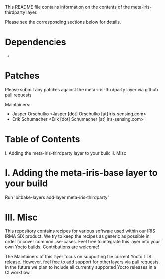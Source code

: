 This README file contains information on the contents of the meta-iris-thirdparty layer.

Please see the corresponding sections below for details.

Dependencies
============
 -

Patches
=======

Please submit any patches against the meta-iris-thirdparty layer via github pull requests

Maintainers: 
- Jasper Orschulko <Jasper [dot] Orschulko [at] iris-sensing.com>
- Erik Schumacher <Erik [dot] Schumacher [at] iris-sensing.com>

Table of Contents
=================

   I. Adding the meta-iris-thirdparty layer to your build
  II. Misc


I. Adding the meta-iris-base layer to your build
=================================================

Run 'bitbake-layers add-layer meta-iris-thirdparty'

III. Misc
========

This repository contains recipes for various software used within our IRIS IRMA SIX product.
We try to keep the recipes as generic as possible in order to cover common use-cases.
Feel free to integrate this layer into your own Yocto builds. Contributions are welcome!

The Maintainers of this layer focus on supporting the current Yocto LTS release.
However, feel free to add support for other layers via pull requests.
In the future we plan to include all currently supported Yocto releases in a CI workflow.
